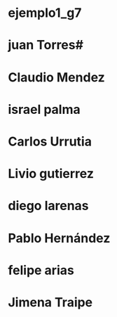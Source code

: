 # ejemplo1_g7


# juan Torres# 
# Claudio Mendez
# israel palma
# Carlos Urrutia
# Livio gutierrez
# diego larenas
# Pablo Hernández
# felipe arias
# Jimena Traipe